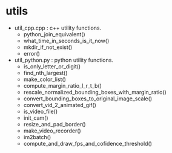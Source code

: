 # utils
* util_cpp.cpp : c++ utility functions.
  * python_join_equivalent()
  * what_time_in_seconds_is_it_now()                                                                       
  * mkdir_if_not_exist()
  * error()
* util_python.py : python utility functions.
  * is_only_letter_or_digit()
  * find_nth_largest()
  * make_color_list()
  * compute_margin_ratio_l_r_t_b()
  * rescale_normalized_bounding_boxes_with_margin_ratio()
  * convert_bounding_boxes_to_original_image_scale()
  * convert_vid_2_animated_gif()
  * is_video_file()
  * init_cam()
  * resize_and_pad_border()
  * make_video_recorder()
  * im2batch()
  * compute_and_draw_fps_and_cofidence_threshold()
